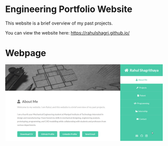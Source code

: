 # Engineering Portfolio Website

This website is a brief overview of my past projects.

You can view the website here: https://rahulshagri.github.io/

<h1>Webpage</h1>

![screenshot](images/webpage.gif)
